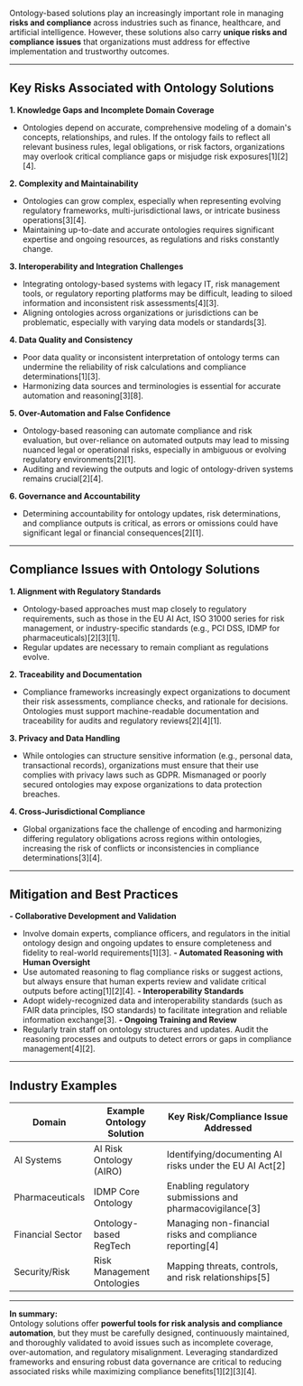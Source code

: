 Ontology-based solutions play an increasingly important role in managing **risks and compliance** across industries such as finance, healthcare, and artificial intelligence. However, these solutions also carry **unique risks and compliance issues** that organizations must address for effective implementation and trustworthy outcomes.

---

## Key Risks Associated with Ontology Solutions

**1. Knowledge Gaps and Incomplete Domain Coverage**
- Ontologies depend on accurate, comprehensive modeling of a domain's concepts, relationships, and rules. If the ontology fails to reflect all relevant business rules, legal obligations, or risk factors, organizations may overlook critical compliance gaps or misjudge risk exposures[1][2][4].

**2. Complexity and Maintainability**
- Ontologies can grow complex, especially when representing evolving regulatory frameworks, multi-jurisdictional laws, or intricate business operations[3][4].
- Maintaining up-to-date and accurate ontologies requires significant expertise and ongoing resources, as regulations and risks constantly change.

**3. Interoperability and Integration Challenges**
- Integrating ontology-based systems with legacy IT, risk management tools, or regulatory reporting platforms may be difficult, leading to siloed information and inconsistent risk assessments[4][3].
- Aligning ontologies across organizations or jurisdictions can be problematic, especially with varying data models or standards[3].

**4. Data Quality and Consistency**
- Poor data quality or inconsistent interpretation of ontology terms can undermine the reliability of risk calculations and compliance determinations[1][3].
- Harmonizing data sources and terminologies is essential for accurate automation and reasoning[3][8].

**5. Over-Automation and False Confidence**
- Ontology-based reasoning can automate compliance and risk evaluation, but over-reliance on automated outputs may lead to missing nuanced legal or operational risks, especially in ambiguous or evolving regulatory environments[2][1].
- Auditing and reviewing the outputs and logic of ontology-driven systems remains crucial[2][4].

**6. Governance and Accountability**
- Determining accountability for ontology updates, risk determinations, and compliance outputs is critical, as errors or omissions could have significant legal or financial consequences[2][1].

---

## Compliance Issues with Ontology Solutions

**1. Alignment with Regulatory Standards**
- Ontology-based approaches must map closely to regulatory requirements, such as those in the EU AI Act, ISO 31000 series for risk management, or industry-specific standards (e.g., PCI DSS, IDMP for pharmaceuticals)[2][3][1].
- Regular updates are necessary to remain compliant as regulations evolve.

**2. Traceability and Documentation**
- Compliance frameworks increasingly expect organizations to document their risk assessments, compliance checks, and rationale for decisions. Ontologies must support machine-readable documentation and traceability for audits and regulatory reviews[2][4][1].

**3. Privacy and Data Handling**
- While ontologies can structure sensitive information (e.g., personal data, transactional records), organizations must ensure that their use complies with privacy laws such as GDPR. Mismanaged or poorly secured ontologies may expose organizations to data protection breaches.

**4. Cross-Jurisdictional Compliance**
- Global organizations face the challenge of encoding and harmonizing differing regulatory obligations across regions within ontologies, increasing the risk of conflicts or inconsistencies in compliance determinations[3][4].

---

## Mitigation and Best Practices

**- Collaborative Development and Validation**
  - Involve domain experts, compliance officers, and regulators in the initial ontology design and ongoing updates to ensure completeness and fidelity to real-world requirements[1][3].
**- Automated Reasoning with Human Oversight**
  - Use automated reasoning to flag compliance risks or suggest actions, but always ensure that human experts review and validate critical outputs before acting[1][2][4].
**- Interoperability Standards**
  - Adopt widely-recognized data and interoperability standards (such as FAIR data principles, ISO standards) to facilitate integration and reliable information exchange[3].
**- Ongoing Training and Review**
  - Regularly train staff on ontology structures and updates. Audit the reasoning processes and outputs to detect errors or gaps in compliance management[4][2].

---

## Industry Examples

| Domain           | Example Ontology Solution      | Key Risk/Compliance Issue Addressed                       |
|------------------|-------------------------------|-----------------------------------------------------------|
| AI Systems       | AI Risk Ontology (AIRO)       | Identifying/documenting AI risks under the EU AI Act[2]   |
| Pharmaceuticals  | IDMP Core Ontology            | Enabling regulatory submissions and pharmacovigilance[3]  |
| Financial Sector | Ontology-based RegTech        | Managing non-financial risks and compliance reporting[4]  |
| Security/Risk    | Risk Management Ontologies    | Mapping threats, controls, and risk relationships[5]      |


---

**In summary:**  
Ontology solutions offer **powerful tools for risk analysis and compliance automation**, but they must be carefully designed, continuously maintained, and thoroughly validated to avoid issues such as incomplete coverage, over-automation, and regulatory misalignment. Leveraging standardized frameworks and ensuring robust data governance are critical to reducing associated risks while maximizing compliance benefits[1][2][3][4].